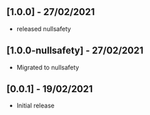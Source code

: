 ## [1.0.0] - 27/02/2021

* released nullsafety


## [1.0.0-nullsafety] - 27/02/2021

* Migrated to nullsafety


## [0.0.1] - 19/02/2021

* Initial release
